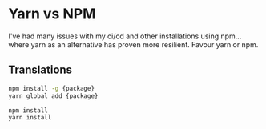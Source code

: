 # Yarn vs NPM

I've had many issues with my ci/cd and other installations using npm... where yarn as an alternative has proven more resilient. Favour yarn or npm.

## Translations

```sh
npm install -g {package}
yarn global add {package}
```

```sh
npm install
yarn install
```